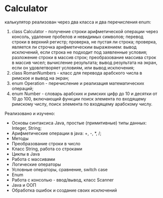 # Calculator

 калькулятор реализован через два класса и два перечисления enum:
 1) class Calculator - получение строки арифметической операции через консоль,
       удаление пробелов и невидимых символов; перевод строки в верхний регистр;
       проверка, не пустая ли строка; проверка, является ли строчка арифметическим выражением:
       вывод исключений, если строка не подходит под заявленные условия; разложение строки в массив строк;
       преобразование массива строк в массив чисел; вычисление результата; вывод результата на экран,
       если он удовлетворяет условиям, или вывод исключения;
 2) class RomanNumbers - класс для перевода арабского числа в римское и вывод на экран;
 3) enum Operation - перечисление и реализация математических операций;
 4) enum Number - словарь арабских и римских цифр до 10 и десятки от 10 до 100, включающий функции
       поиск элемента по входящему римскому числу, поиск элемента по входящему арабскому числу.
 
 Реализовано и изучено:
 - Основы синтаксиса Java, простые (примитивные) типы данных: Integer, String;
 - Арифметические операции в java: +, -, *, /;
 - Методы
 - Преобразование строки в число
 - Класс String, работа со строками
 - Циклы в Java
 - Работа с массивами
 - Логические операторы
 - Условные операторы, сравнение, switch case
 - Enum
 - Работа с консолью - ввод/вывод, класс Scanner
 - Java и ООП
 - Обработка ошибок и создание своих исключений
